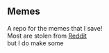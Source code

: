 ## Memes  
  
A repo for the memes that I save!  
Most are stolen from [Reddit](http://reddit.com/r/memes)  
but I do make some
